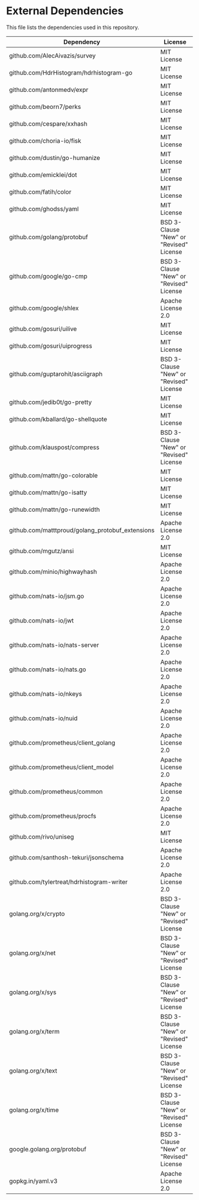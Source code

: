 # External Dependencies
This file lists the dependencies used in this repository.

| Dependency                                       | License                                 |
|--------------------------------------------------|-----------------------------------------|
| github.com/AlecAivazis/survey                    | MIT License                             |
| github.com/HdrHistogram/hdrhistogram-go          | MIT License                             |
| github.com/antonmedv/expr                        | MIT License                             |
| github.com/beorn7/perks                          | MIT License                             |
| github.com/cespare/xxhash                        | MIT License                             |
| github.com/choria-io/fisk                        | MIT License                             |
| github.com/dustin/go-humanize                    | MIT License                             |
| github.com/emicklei/dot                          | MIT License                             |
| github.com/fatih/color                           | MIT License                             |
| github.com/ghodss/yaml                           | MIT License                             |
| github.com/golang/protobuf                       | BSD 3-Clause "New" or "Revised" License |
| github.com/google/go-cmp                         | BSD 3-Clause "New" or "Revised" License |
| github.com/google/shlex                          | Apache License 2.0                      |
| github.com/gosuri/uilive                         | MIT License                             |
| github.com/gosuri/uiprogress                     | MIT License                             |
| github.com/guptarohit/asciigraph                 | BSD 3-Clause "New" or "Revised" License |
| github.com/jedib0t/go-pretty                     | MIT License                             |
| github.com/kballard/go-shellquote                | MIT License                             |
| github.com/klauspost/compress                    | BSD 3-Clause "New" or "Revised" License |
| github.com/mattn/go-colorable                    | MIT License                             |
| github.com/mattn/go-isatty                       | MIT License                             |
| github.com/mattn/go-runewidth                    | MIT License                             |
| github.com/matttproud/golang_protobuf_extensions | Apache License 2.0                      |
| github.com/mgutz/ansi                            | MIT License                             |
| github.com/minio/highwayhash                     | Apache License 2.0                      |
| github.com/nats-io/jsm.go                        | Apache License 2.0                      |
| github.com/nats-io/jwt                           | Apache License 2.0                      |
| github.com/nats-io/nats-server                   | Apache License 2.0                      |
| github.com/nats-io/nats.go                       | Apache License 2.0                      |
| github.com/nats-io/nkeys                         | Apache License 2.0                      |
| github.com/nats-io/nuid                          | Apache License 2.0                      |
| github.com/prometheus/client_golang              | Apache License 2.0                      |
| github.com/prometheus/client_model               | Apache License 2.0                      |
| github.com/prometheus/common                     | Apache License 2.0                      |
| github.com/prometheus/procfs                     | Apache License 2.0                      |
| github.com/rivo/uniseg                           | MIT License                             |
| github.com/santhosh-tekuri/jsonschema            | Apache License 2.0                      |
| github.com/tylertreat/hdrhistogram-writer        | Apache License 2.0                      |
| golang.org/x/crypto                              | BSD 3-Clause "New" or "Revised" License |
| golang.org/x/net                                 | BSD 3-Clause "New" or "Revised" License |
| golang.org/x/sys                                 | BSD 3-Clause "New" or "Revised" License |
| golang.org/x/term                                | BSD 3-Clause "New" or "Revised" License |
| golang.org/x/text                                | BSD 3-Clause "New" or "Revised" License |
| golang.org/x/time                                | BSD 3-Clause "New" or "Revised" License |
| google.golang.org/protobuf                       | BSD 3-Clause "New" or "Revised" License |
| gopkg.in/yaml.v3                                 | Apache License 2.0                      |
